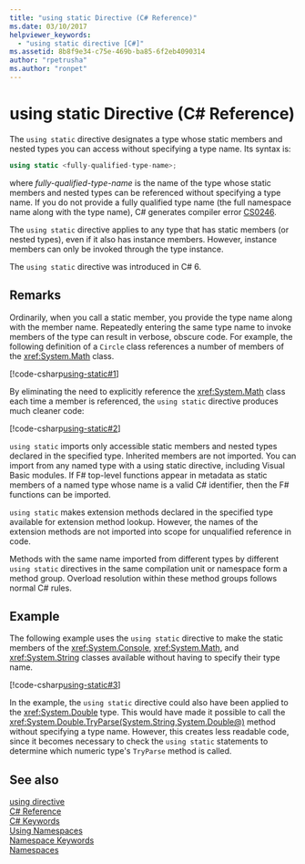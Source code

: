 ```yaml
---
title: "using static Directive (C# Reference)"
ms.date: 03/10/2017
helpviewer_keywords: 
  - "using static directive [C#]"
ms.assetid: 8b8f9e34-c75e-469b-ba85-6f2eb4090314
author: "rpetrusha"
ms.author: "ronpet"
---
```

# using static Directive (C# Reference)

The `using static` directive designates a type whose static members and nested types you can access without specifying a type name. Its syntax is:

```csharp
using static <fully-qualified-type-name>;
```

where *fully-qualified-type-name* is the name of the type whose static members and nested types can be referenced without specifying a type name. If you do not provide a fully qualified type name (the full namespace name along with the type name), C# generates compiler error [CS0246](../compiler-messages/cs0246.md).

The `using static` directive applies to any type that has static members (or nested types), even if it also has instance members. However, instance members can only be invoked through the type instance.

The `using static` directive was introduced in C# 6.

## Remarks
 
Ordinarily, when you call a static member, you provide the type name along with the member name. Repeatedly entering the same type name to invoke members of the type can result in verbose, obscure code. For example, the following definition of a `Circle` class references a number of members of the <xref:System.Math> class.
  
[!code-csharp[using-static#1](../../../../samples/snippets/csharp/language-reference/keywords/using/using-static1.cs#1)]

By eliminating the need to explicitly reference the <xref:System.Math> class each time a member is referenced, the `using static` directive produces much cleaner code:

[!code-csharp[using-static#2](../../../../samples/snippets/csharp/language-reference/keywords/using/using-static2.cs#1)]

`using static` imports only accessible static members and nested types declared in the specified type.  Inherited members are not imported.  You can import from any named type with a using static directive, including Visual Basic modules.  If F# top-level functions appear in metadata as static members of a named type whose name is a valid C# identifier, then the F# functions can be imported.  
  
 `using static` makes extension methods declared in the specified type available for extension method lookup.  However, the names of the extension methods are not imported into scope for unqualified reference in code.  
  
 Methods with the same name imported from different types by different `using static` directives in the same compilation unit or namespace form a method group.  Overload resolution within these method groups follows normal C# rules.  
  
## Example

The following example uses the `using static` directive to make the static members of the <xref:System.Console>, <xref:System.Math>, and <xref:System.String> classes available without having to specify their type name.

[!code-csharp[using-static#3](../../../../samples/snippets/csharp/language-reference/keywords/using/using-static3.cs)]

In the example, the `using static` directive could also have been applied to the <xref:System.Double> type. This would have made it possible to call the <xref:System.Double.TryParse(System.String,System.Double@)> method without specifying a type name. However, this creates less readable code, since it becomes necessary to check the `using static` statements to determine which numeric type's `TryParse` method is called.

## See also

[using directive](using-directive.md)   
[C# Reference](../../../csharp/language-reference/index.md)   
[C# Keywords](../../../csharp/language-reference/keywords/index.md)   
[Using Namespaces](../../../csharp/programming-guide/namespaces/using-namespaces.md)   
[Namespace Keywords](../../../csharp/language-reference/keywords/namespace-keywords.md)   
[Namespaces](../../../csharp/programming-guide/namespaces/index.md)   
